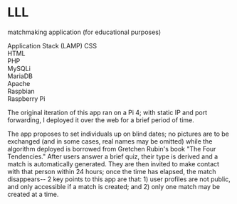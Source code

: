 # LLL
matchmaking application
(for educational purposes)

Application Stack (LAMP)
CSS<br>
HTML<br>
PHP<br>
MySQLi<br>
MariaDB<br>
Apache<br>
Raspbian<br>
Raspberry Pi<br>

The original iteration of this app ran on a Pi 4; with static IP 
and port forwarding, I deployed it over the web for a brief period 
of time. 

The app proposes to set individuals up on blind dates; no pictures 
are to be exchanged (and in some cases, real names may be omitted)
while the algorithm deployed is borrowed from Gretchen Rubin's book
"The Four Tendencies." After users answer a brief quiz, their type 
is derived and a match is automatically generated. They are then 
invited to make contact with that person within 24 hours; once the
time has elapsed, the match disappears-- 2 key points to this app
are that: 1) user profiles are not public, and only accessible if a 
match is created; and 2) only one match may be created at a time.
